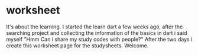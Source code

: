 # worksheet
It's about the learning.
I started the learn dart a few weeks ago, after the searching project and collecting the information of the basics in dart i said myself "Hmm Can i share my study codes with people?"
After the two days i create this worksheet page for the studysheets.
Welcome.
